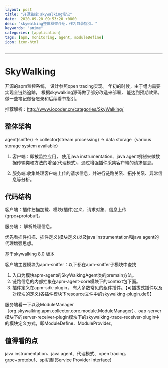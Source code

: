 ```yaml
---
layout: post
title: "开源监控:skywalking笔记"
date:  2020-09-20 09:53:20 +0800
desc: "skywalking整体框架介绍，作为目录指引。"
keywords: "anime"
categories: [application]
tags: [apm, monitoring, agent, moduleDefine]
icon: icon-html
---
```




---

# SkyWalking

开源的apm监控系统， 设计参照open tracing实现。 年初的时候，由于组内需要实现全链路追踪， 根据skywalking源码做了部分改造来部署， 能达到预期效果。 做一些笔记做备忘录和后续看书指引。

推荐解析：http://www.iocoder.cn/categories/SkyWalking/

## 整体架构

agent(sniffer) -> collector(stream processing) -> data storage（various  storage system available）

1. 客户端：即被监控应用， 使用java instrumentation、java agent机制来做数据传输类和方法的增强(代理模式)，通过增强插件采集客户端的请求信息。

2. 服务端:收集处理客户端上传的请求信息，并进行链路关系、拓扑关系、异常信息等分析。

   

## 代码结构

客户端：插件扫描加载、模块(插件)定义、请求对象、信息上传(grpc+protobuf)。

服务端： 解析处理信息。

优先看插件扫描、插件定义(模块定义)以及java instrumentation和java agent的代理增强思想。

基于skywalking 8.0 版本

客户端主要模块为apm-sniffer：以下都在apm-sniffer子模块中查找

1. 入口为模块apm-agent的SkyWalkingAgent类的premain方法。
2. 链路信息的内部抽象在apm-agent-core模块下的context包下面。
3. 插件定义在apm-sdk-plugin， 有大多数常见的组件插件。【可插拔式插件以及对模块的定义(各插件模块下resource文件中的skywalking-plugin.def)】

服务端看一下以及ModuleManager（org.skywalking.apm.collector.core.module.ModuleManager）、oap-server模块下的server-receiver-plugin模块下的skywalking-trace-receiver-plugin中的模块定义方式，即ModuleDefine、ModuleProvider。

## 值得看的点

java instrumentation、java agent、代理模式、open tracing、 grpc+protobuf、spi机制(Service Provider Interface)